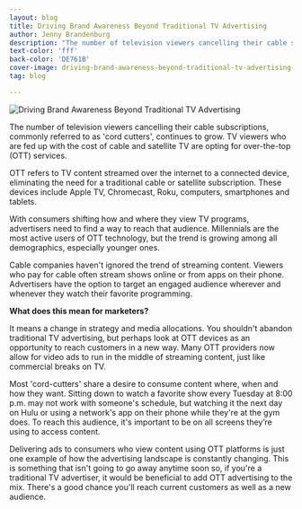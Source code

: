 ```yaml
---
layout: blog
title: Driving Brand Awareness Beyond Traditional TV Advertising
author: Jenny Brandenburg
description: "The number of television viewers cancelling their cable subscriptions, commonly referred to as 'cord cutters', continues to grow. TV viewers who are fed up with the cost of cable and satellite TV are opting for over-the-top (OTT) services."
text-color: 'fff'
back-color: 'DE761B'
cover-image: driving-brand-awareness-beyond-traditional-tv-advertising-cover.jpg
tag: blog

---
```


<img data-aos="fade-up" src="/img/blog/driving-brand-awareness-beyond-traditional-tv-advertising-cover.jpg"
alt="Driving Brand Awareness Beyond Traditional TV Advertising"
srcset="
/img/blog/driving-brand-awareness-beyond-traditional-tv-advertising-cover-2400.jpg 2400w,
/img/blog/driving-brand-awareness-beyond-traditional-tv-advertising-cover-1800.jpg 1800w,
/img/blog/driving-brand-awareness-beyond-traditional-tv-advertising-cover-1200.jpg 1200w,
/img/blog/driving-brand-awareness-beyond-traditional-tv-advertising-cover-900.jpg 900w,
/img/blog/driving-brand-awareness-beyond-traditional-tv-advertising-cover-600.jpg 600w,
/img/blog/driving-brand-awareness-beyond-traditional-tv-advertising-cover-400.jpg 400w" />

The number of television viewers cancelling their cable subscriptions, commonly referred to as 'cord cutters', continues to grow. TV viewers who are fed up with the cost of cable and satellite TV are opting for over-the-top (OTT) services.

OTT refers to TV content streamed over the internet to a connected device, eliminating the need for a traditional cable or satellite subscription. These devices include Apple TV, Chromecast, Roku, computers, smartphones and tablets.

With consumers shifting how and where they view TV programs, advertisers need to find a way to reach that audience. Millennials are the most active users of OTT technology, but the trend is growing among all demographics, especially younger ones.

Cable companies haven't ignored the trend of streaming content. Viewers who pay for cable often stream shows online or from apps on their phone. Advertisers have the option to target an engaged audience wherever and whenever they watch their favorite programming.  

**What does this mean for marketers?**

It means a change in strategy and media allocations. You shouldn't abandon traditional TV advertising, but perhaps look at OTT devices as an opportunity to reach customers in a new way. Many OTT providers now allow for video ads to run in the middle of streaming content, just like commercial breaks on TV.

Most 'cord-cutters' share a desire to consume content where, when and how they want. Sitting down to watch a favorite show every Tuesday at 8:00 p.m. may not work with someone's schedule, but watching it the next day on Hulu or using a network's app on their phone while they're at the gym does. To reach this audience, it's important to be on all screens they’re using to access content.

Delivering ads to consumers who view content using OTT platforms is just one example of how the advertising landscape is constantly changing. This is something that isn't going to go away anytime soon so, if you're a traditional TV advertiser, it would be beneficial to add OTT advertising to the mix. There's a good chance you'll reach current customers as well as a new audience.  
